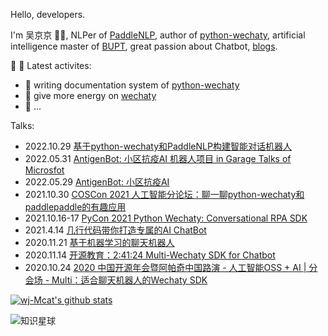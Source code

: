 Hello, developers.

I'm 吴京京 👨‍💻, NLPer of [PaddleNLP](https://github.com/PaddlePaddle/PaddleNLP), author of [python-wechaty](https://github.com/wechaty/python-wechaty), artificial intelligence master of [BUPT](https://www.bupt.edu.cn/), great passion about Chatbot, [blogs](https://wj-mcat.github.io/).

🎃 🎃 Latest activites:

- 📄 writing documentation system of [python-wechaty](https://python-wechaty.readthedocs.io/)
- 👐 give more energy on [wechaty](https://github.com/wechaty/wechaty)
- 🦈 ...

Talks:
- 2022.10.29 [基于python-wechaty和PaddleNLP构建智能对话机器人](https://mp.weixin.qq.com/s/o-yq4rfHnI9dlLOnAAPatw)
- 2022.05.31 [AntigenBot: 小区抗疫AI 机器人项目 in Garage Talks of Microsfot](https://www.huodongxing.com/event/5650422598323)
- 2022.05.29 [AntigenBot: 小区抗疫AI](https://www.huodongxing.com/event/5650422598323)
- 2021.10.30 [COSCon 2021 人工智能分论坛：聊一聊python-wechaty和paddlepaddle的有趣应用](https://www.bilibili.com/video/BV1YF411a77L?spm_id_from=333.999.0.0)
- 2021.10.16-17 [PyCon 2021 Python Wechaty: Conversational RPA SDK](https://cn.pycon.org/2021)
- 2021.4.14 [几行代码带你打造专属的AI ChatBot](https://www.bilibili.com/video/BV16U4y1h7dc)
- 2020.11.21 [基于机器学习的聊天机器人](https://ng-china.org/#speakers)
- 2020.11.14 [开源教育：2:41:24 Multi-Wechaty SDK for Chatbot](https://wx.vzan.com/live/tvchat-425619793#/)
- 2020.10.24 [2020 中国开源年会暨阿帕奇中国路演 - 人工智能OSS + AI | 分会场 - Multi：适合聊天机器人的Wechaty SDK](https://segmentfault.com/area/coscon-2020)

 [![wj-Mcat's github stats](https://github-readme-stats.vercel.app/api?username=wj-Mcat)](https://github.com/wj-Mcat)

![知识星球](https://github.com/user-attachments/assets/2bd3321f-57ca-4c78-b2e8-608644d15ae8)
